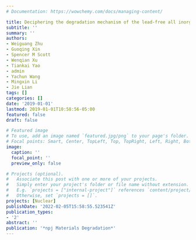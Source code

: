 ```yaml
---
# Documentation: https://wowchemy.com/docs/managing-content/

title: Deciphering the degradation mechanism of the lead-free all inorganic perovskite Cs2SnI6
subtitle: ''
summary: ''
authors:
- Weiguang Zhu
- Guoqing Xin
- Spencer M Scott
- Wenqian Xu
- Tiankai Yao
- admin
- Yachun Wang
- Mingxin Li
- Jie Lian
tags: []
categories: []
date: '2019-01-01'
lastmod: 2019-01-01T10:58:56-05:00
featured: false
draft: false

# Featured image
# To use, add an image named `featured.jpg/png` to your page's folder.
# Focal points: Smart, Center, TopLeft, Top, TopRight, Left, Right, BottomLeft, Bottom, BottomRight.
image:
  caption: ''
  focal_point: ''
  preview_only: false

# Projects (optional).
#   Associate this post with one or more of your projects.
#   Simply enter your project's folder or file name without extension.
#   E.g. `projects = ["internal-project"]` references `content/project/deep-learning/index.md`.
#   Otherwise, set `projects = []`.
projects: [Nuclear]
publishDate: '2022-02-05T15:58:55.523541Z'
publication_types:
- '2'
abstract: ''
publication: '*npj Materials Degradation*'
---
```

